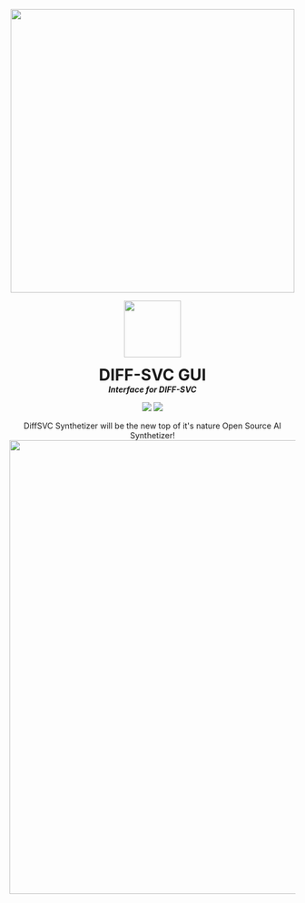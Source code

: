 <p align="center">
  <img width="500" src="https://cdn.discordapp.com/attachments/1055995879292666009/1055996316607598683/Diff-SVC_Logo.png">
  </p>
<p align="center">
  <img width="100" src="https://cdn.discordapp.com/attachments/1055995879292666009/1055996316351742054/Diff-SVC_small.png">
  <h1 align="center" style="margin: 0 auto 0 auto;">DIFF-SVC GUI</h1>
  <h5 align="center" style="margin: 0 auto 0 auto;">Interface for DIFF-SVC</h5>
  </p>
 <p align="center">
  <img src="https://badgen.net/github/license/Kangarroar/diff-svc-GUI">
  <a href="https://t.me/Haxonell">
  <img src="https://badgen.net/badge/icon/telegram?icon=telegram&label">
</a>
 </p>
  
  
<p align="center">
DiffSVC Synthetizer will be the new top of it's nature Open Source AI Synthetizer!
  <img width="800" src="https://i.ibb.co/zR2vsWC/diff.jpg">
</p>
